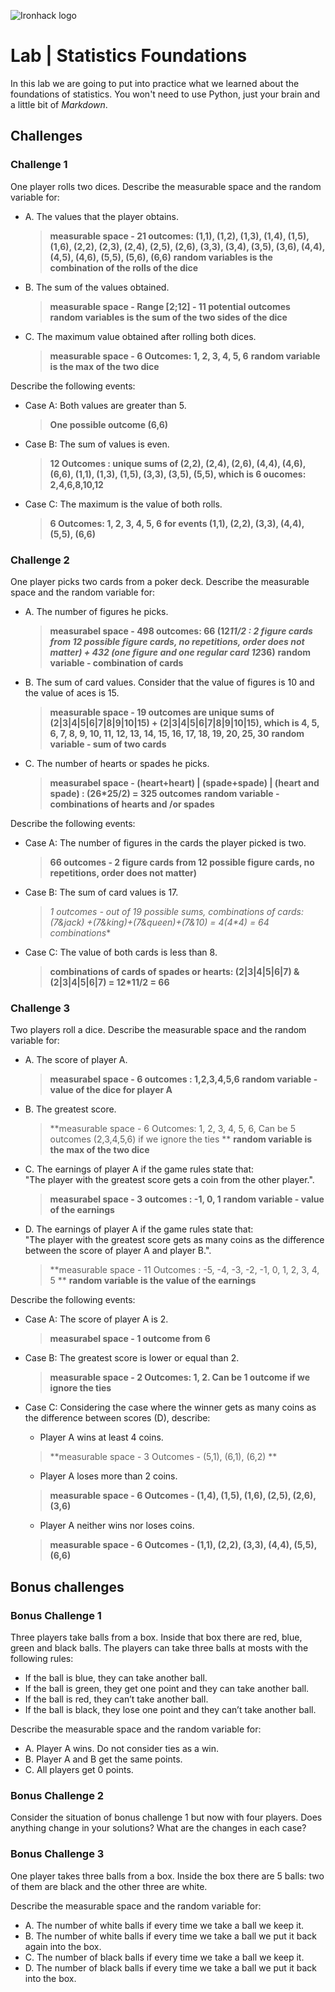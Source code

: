 ![Ironhack logo](https://i.imgur.com/1QgrNNw.png)

# Lab | Statistics Foundations
In this lab we are going to put into practice what we learned about the foundations of statistics. You won't need to use Python, just your brain and a little bit of *Markdown*. 



## Challenges
### Challenge 1
One player rolls two dices. Describe the measurable space and the random variable for:
* A. The values that the player obtains.

    >**measurable space - 21 outcomes: (1,1), (1,2), (1,3), (1,4), (1,5), (1,6), (2,2), (2,3), (2,4), (2,5), (2,6), (3,3), (3,4), (3,5), (3,6), (4,4), (4,5), (4,6), (5,5), (5,6), (6,6)**
    **random variables is the combination of the rolls of the dice**

* B. The sum of the values obtained.
    
    >**measurable space - Range [2;12] - 11 potential outcomes**
     **random variables is the sum of the two sides of the dice**
        
* C. The maximum value obtained after rolling both dices.
    
    >**measurable space - 6 Outcomes: 1, 2, 3, 4, 5, 6**
     **random variable is the max of the two dice**

Describe the following events:
* Case A: Both values are greater than 5.
    
    >**One possible outcome (6,6)**
      
* Case B: The sum of values is even.
      
     >**12 Outcomes : unique sums of (2,2), (2,4), (2,6), (4,4), (4,6), (6,6), (1,1), (1,3), (1,5), (3,3), (3,5), (5,5), which is 6 oucomes: 2,4,6,8,10,12**
        
* Case C: The maximum is the value of both rolls.
     
     >**6 Outcomes: 1, 2, 3, 4, 5, 6 for events (1,1), (2,2), (3,3), (4,4), (5,5), (6,6)**

        

### Challenge 2
One player picks two cards from a poker deck. Describe the measurable space and the random variable for:
* A. The number of figures he picks.
    
    >**measurabel space - 498 outcomes: 66 (12*11/2 : 2 figure cards from 12 possible figure cards, no repetitions, order does not matter) + 432 (one figure and one regular card 12*36)** 
     **random variable - combination of cards**
    
* B. The sum of card values. Consider that the value of figures is 10 and the value of aces is 15.

    >**measurable space - 19 outcomes are unique sums of (2|3|4|5|6|7|8|9|10|15) + (2|3|4|5|6|7|8|9|10|15), which is 4, 5, 6, 7, 8, 9, 10, 11, 12, 13, 14, 15, 16, 17, 18, 19, 20, 25, 30** 
    **random variable - sum of two cards**

* C. The number of hearts or spades he picks.

    >**measurabel space - (heart+heart) | (spade+spade) | (heart and spade) : (26*25/2) = 325 outcomes** 
    **random variable - combinations of hearts and /or spades**


Describe the following events:
* Case A: The number of figures in the cards the player picked is two.
    
    >**66 outcomes - 2 figure cards from 12 possible figure cards, no repetitions, order does not matter)** 

* Case B: The sum of card values is 17.
    
    >**1 outcomes - out of 19 possible sums, combinations of cards: (7&jack) +(7&king)+(7&queen)+(7&10) = 4*(4*4) = 64 combinations** 
    
* Case C: The value of both cards is less than 8.

    >**combinations of cards of spades or hearts: (2|3|4|5|6|7) & (2|3|4|5|6|7) = 12*11/2 = 66** 

### Challenge 3
Two players roll a dice. Describe the measurable space and the random variable for:
* A. The score of player A.

    >**measurabel space - 6 outcomes : 1,2,3,4,5,6** 
    **random variable - value of the dice for player A**
    
* B. The greatest score.
    >**measurable space - 6 Outcomes: 1, 2, 3, 4, 5, 6, Can be 5 outcomes (2,3,4,5,6) if we ignore the ties **
     **random variable is the max of the two dice**

* C. The earnings of player A if the game rules state that:  
"The player with the greatest score gets a coin from the other player.".

    >**measurabel space - 3 outcomes : -1, 0, 1** 
    **random variable - value of the earnings**

* D. The earnings of player A if the game rules state that:  
"The player with the greatest score gets as many coins as the difference between the score of player A and player B.". 
   
   >**measurable space -  11 Outcomes : -5, -4, -3, -2, -1, 0, 1, 2, 3, 4, 5 **
    **random variable is the value of the earnings**

Describe the following events:
* Case A: The score of player A is 2.
    
    >**measurabel space - 1 outcome from 6**
    
* Case B: The greatest score is lower or equal than 2.
    > **measurable space - 2 Outcomes: 1, 2. Can be 1 outcome if we ignore the ties**

* Case C: Considering the case where the winner gets as many coins as the difference between scores (D), describe: 
  * Player A wins at least 4 coins.
  
  >**measurable space - 3 Outcomes -  (5,1), (6,1), (6,2) **
      
  * Player A loses more than 2 coins.
  
  >**measurable space - 6 Outcomes -   (1,4), (1,5), (1,6), (2,5), (2,6), (3,6)**
  
  * Player A neither wins nor loses coins.
  
  >**measurable space - 6 Outcomes -  (1,1), (2,2), (3,3), (4,4), (5,5), (6,6)**

## Bonus challenges
### Bonus Challenge 1
Three players take balls from a box. Inside that box there are red, blue, green and black balls. The players can take three balls at mosts with the following rules:


* If the ball is blue, they can take another ball.
* If the ball is green, they get one point and they can take another ball.
* If the ball is red, they can’t take another ball.
* If the ball is black, they lose one point and they can’t take another ball.

Describe the measurable space and the random variable for:
* A. Player A wins. Do not consider ties as a win.
* B. Player A and B get the same points.
* C. All players get 0 points.

### Bonus Challenge 2
Consider the situation of bonus challenge 1 but now with four players. Does anything change in your solutions? What are the changes in each case?

### Bonus Challenge 3
One player takes three balls from a box. Inside the box there are 5 balls: two of them are black and the other three are white. 

Describe the measurable space and the random variable for:
* A. The number of white balls if every time we take a ball we keep it.
* B. The number of white balls if every time we take a ball we put it back again into the box.
* C. The number of black balls if every time we take a ball we keep it.
* D. The number of black balls if every time we take a ball we put it back into the box.